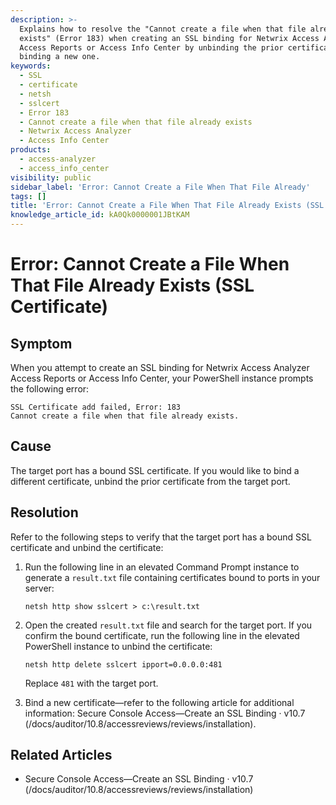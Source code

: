 ```yaml
---
description: >-
  Explains how to resolve the "Cannot create a file when that file already
  exists" (Error 183) when creating an SSL binding for Netwrix Access Analyzer
  Access Reports or Access Info Center by unbinding the prior certificate and
  binding a new one.
keywords:
  - SSL
  - certificate
  - netsh
  - sslcert
  - Error 183
  - Cannot create a file when that file already exists
  - Netwrix Access Analyzer
  - Access Info Center
products:
  - access-analyzer
  - access_info_center
visibility: public
sidebar_label: 'Error: Cannot Create a File When That File Already'
tags: []
title: 'Error: Cannot Create a File When That File Already Exists (SSL Certificate)'
knowledge_article_id: kA0Qk0000001JBtKAM
---
```


# Error: Cannot Create a File When That File Already Exists (SSL Certificate)

## Symptom

When you attempt to create an SSL binding for Netwrix Access Analyzer Access Reports or Access Info Center, your PowerShell instance prompts the following error:

```
SSL Certificate add failed, Error: 183
Cannot create a file when that file already exists.
```

## Cause

The target port has a bound SSL certificate. If you would like to bind a different certificate, unbind the prior certificate from the target port.

## Resolution

Refer to the following steps to verify that the target port has a bound SSL certificate and unbind the certificate:

1. Run the following line in an elevated Command Prompt instance to generate a `result.txt` file containing certificates bound to ports in your server:

   ```text
   netsh http show sslcert > c:\result.txt
   ```

2. Open the created `result.txt` file and search for the target port. If you confirm the bound certificate, run the following line in the elevated PowerShell instance to unbind the certificate:

   ```text
   netsh http delete sslcert ipport=0.0.0.0:481
   ```

   Replace `481` with the target port.

3. Bind a new certificate—refer to the following article for additional information: Secure Console Access—Create an SSL Binding · v10.7 (/docs/auditor/10.8/accessreviews/reviews/installation).

## Related Articles

- Secure Console Access—Create an SSL Binding · v10.7 (/docs/auditor/10.8/accessreviews/reviews/installation)

